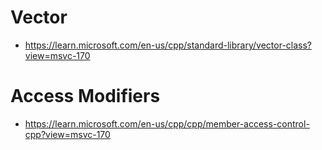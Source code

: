# Vector
- https://learn.microsoft.com/en-us/cpp/standard-library/vector-class?view=msvc-170

# Access Modifiers

- https://learn.microsoft.com/en-us/cpp/cpp/member-access-control-cpp?view=msvc-170